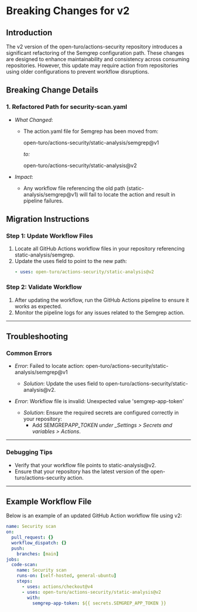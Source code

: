 # Breaking Changes for v2

## Introduction

The v2 version of the open-turo/actions-security repository introduces a significant refactoring of the Semgrep configuration path. These changes are designed to enhance maintainability and consistency across consuming repositories. However, this update may require action from repositories using older configurations to prevent workflow disruptions.

## Breaking Change Details

### 1. Refactored Path for security-scan.yaml

- _What Changed_:

  - The action.yaml file for Semgrep has been moved from:

    open-turo/actions-security/static-analysis/semgrep@v1

    _to:_

    open-turo/actions-security/static-analysis@v2

- _Impact_:
  - Any workflow file referencing the old path (static-analysis/semgrep@v1) will fail to locate the action and result in pipeline failures.

## Migration Instructions

### Step 1: Update Workflow Files

1. Locate all GitHub Actions workflow files in your repository referencing static-analysis/semgrep.
2. Update the uses field to point to the new path:
   ```yaml
   - uses: open-turo/actions-security/static-analysis@v2
   ```

### Step 2: Validate Workflow

1. After updating the workflow, run the GitHub Actions pipeline to ensure it works as expected.
2. Monitor the pipeline logs for any issues related to the Semgrep action.

---

## Troubleshooting

### Common Errors

- _Error_: Failed to locate action: open-turo/actions-security/static-analysis/semgrep@v1

  - _Solution_: Update the uses field to open-turo/actions-security/static-analysis@v2.

- _Error_: Workflow file is invalid: Unexpected value 'semgrep-app-token'
  - _Solution_: Ensure the required secrets are configured correctly in your repository:
    - Add SEMGREP*APP_TOKEN under \_Settings > Secrets and variables > Actions*.

---

### Debugging Tips

- Verify that your workflow file points to static-analysis@v2.
- Ensure that your repository has the latest version of the open-turo/actions-security action.

---

## Example Workflow File

Below is an example of an updated GitHub Action workflow file using v2:

```yaml
name: Security scan
on:
  pull_request: {}
  workflow_dispatch: {}
  push:
    branches: [main]
jobs:
  code-scan:
    name: Security scan
    runs-on: [self-hosted, general-ubuntu]
    steps:
      - uses: actions/checkout@v4
      - uses: open-turo/actions-security/static-analysis@v2
        with:
          semgrep-app-token: ${{ secrets.SEMGREP_APP_TOKEN }}
```
